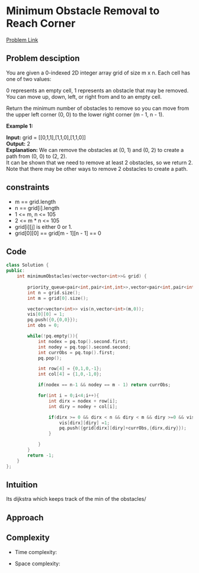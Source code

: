 # Minimum Obstacle Removal to Reach Corner
[Problem Link](https://leetcode.com/problems/minimum-obstacle-removal-to-reach-corner/?envType=daily-question&envId=2024-11-28)

## Problem desciption 
You are given a 0-indexed 2D integer array grid of size m x n. Each cell has one of two values:

0 represents an empty cell,
1 represents an obstacle that may be removed.
You can move up, down, left, or right from and to an empty cell.

Return the minimum number of obstacles to remove so you can move from the upper left corner (0, 0) to the lower right corner (m - 1, n - 1).

**Example 1:**

**Input:** grid = [[0,1,1],[1,1,0],[1,1,0]]<br>
**Output:** 2<br>
**Explanation:** We can remove the obstacles at (0, 1) and (0, 2) to create a path from (0, 0) to (2, 2).<br>
It can be shown that we need to remove at least 2 obstacles, so we return 2.<br>
Note that there may be other ways to remove 2 obstacles to create a path.<br>


## constraints

* m == grid.length
* n == grid[i].length
* 1 <= m, n <= 105
* 2 <= m * n <= 105
* grid[i][j] is either 0 or 1.
* grid[0][0] == grid[m - 1][n - 1] == 0

## Code
```cpp
class Solution {
public:
    int minimumObstacles(vector<vector<int>>& grid) {
        
        priority_queue<pair<int,pair<int,int>>,vector<pair<int,pair<int,int>>>,greater<pair<int,pair<int,int>>>> pq;
        int n = grid.size();
        int m = grid[0].size();

        vector<vector<int>> vis(n,vector<int>(m,0));
        vis[0][0] = 1;
        pq.push({0,{0,0}});
        int obs = 0;

        while(!pq.empty()){
            int nodex = pq.top().second.first;
            int nodey = pq.top().second.second;
            int currObs = pq.top().first;
            pq.pop();

            int row[4] = {0,1,0,-1};
            int col[4] = {1,0,-1,0};

            if(nodex == n-1 && nodey == m - 1) return currObs;

            for(int i = 0;i<4;i++){
                int dirx = nodex + row[i];
                int diry = nodey + col[i];    

                if(dirx >= 0 && dirx < n && diry < m && diry >=0 && vis[dirx][diry]==0 ){
                    vis[dirx][diry] =1;
                    pq.push({grid[dirx][diry]+currObs,{dirx,diry}});
                }

            }
        }
        return -1;
    }
};
```

## Intuition
Its dijkstra which keeps track of the min of the obstacles/

## Approach


## Complexity
- Time complexity:


- Space complexity:
